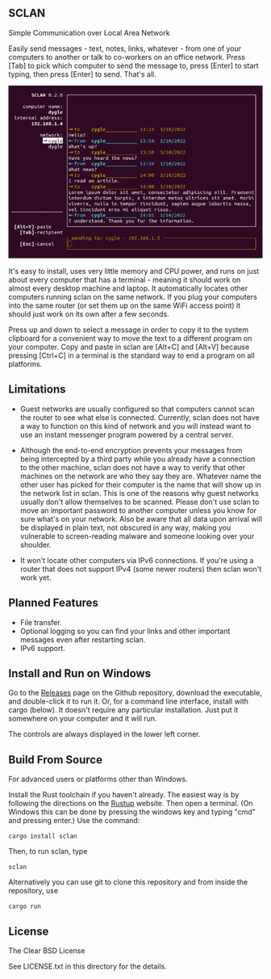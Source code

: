 SCLAN
--------------------------------------------
Simple Communication over Local Area Network

Easily send messages - text, notes, links, whatever - from one of your computers to another or talk to co-workers on an office network. Press [Tab] to pick which computer to send the message to, press [Enter] to start typing, then press [Enter] to send. That's all.

![screenshot](/screenshots/sclan_01.png)

It's easy to install, uses very little memory and CPU power, and runs on just about every computer that has a terminal - meaning it should work on almost every desktop machine and laptop. It automatically locates other computers running sclan on the same network. If you plug your computers into the same router (or set them up on the same WiFi access point) it should just work on its own after a few seconds.

Press up and down to select a message in order to copy it to the system clipboard for a convenient way to move the text to a different program on your computer. Copy and paste in sclan are [Alt+C] and [Alt+V] because pressing [Ctrl+C] in a terminal is the standard way to end a program on all platforms.


Limitations
-----------
* Guest networks are usually configured so that computers cannot scan the router to see what else is connected. Currently, sclan does not have a way to function on this kind of network and you will instead want to use an instant messenger program powered by a central server.

* Although the end-to-end encryption prevents your messages from being intercepted by a third party while you already have a connection to the other machine, sclan does not have a way to verify that other machines on the network are who they say they are. Whatever name the other user has picked for their computer is the name that will show up in the network list in sclan. This is one of the reasons why guest networks usually don't allow themselves to be scanned. Please don't use sclan to move an important password to another computer unless you know for sure what's on your network. Also be aware that all data upon arrival will be displayed in plain text, not obscured in any way, making you vulnerable to screen-reading malware and someone looking over your shoulder.

* It won't locate other computers via IPv6 connections. If you're using a router that does not support IPv4 (some newer routers) then sclan won't work yet.


Planned Features
----------------
* File transfer.
* Optional logging so you can find your links and other important messages even after restarting sclan.
* IPv6 support.


Install and Run on Windows
--------------------------
Go to the [Releases](https://github.com/Flaise/sclan/releases) page on the Github repository, download the executable, and double-click it to run it. Or, for a command line interface, install with cargo (below). It doesn't require any particular installation. Just put it somewhere on your computer and it will run.

The controls are always displayed in the lower left corner.

Build From Source
-----------------
For advanced users or platforms other than Windows.

Install the Rust toolchain if you haven't already. The easiest way is by following the directions on the [Rustup](https://rustup.rs/) website. Then open a terminal. (On Windows this can be done by pressing the windows key and typing "cmd" and pressing enter.) Use the command:

    cargo install sclan
    
Then, to run sclan, type

    sclan
    
Alternatively you can use git to clone this repository and from inside the repository, use

    cargo run


License
---------------------
The Clear BSD License

See LICENSE.txt in this directory for the details.

